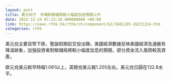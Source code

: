 ```yaml
---
layout: post
title: 美元向下　市場對聯儲局較小幅度加息預期上升
date: 2022-12-24 07:13:16.000000000 +08:00
link: https://news.rthk.hk/rthk/ch/component/k2/1681185-20221224.htm
categories: rthk
---
```


美元兌主要貨幣下跌，聖誕假期前交投淡靜。美國經濟數據反映美國經濟及通脹有降溫跡象，加強投資者對聯儲局將較小幅度加息的預期，部分資金流入風險較高資產。

歐元兌美元較早時報1.061以上，英鎊兌美元報1.205左右。美元兌日圓在132.8水平。
